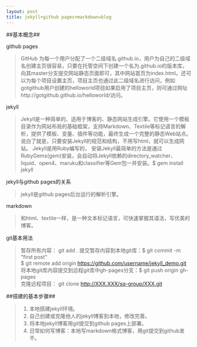 ```yaml
---
layout: post
title: jekyll+github pages+markdown=blog
---
```


##基本概念##       

github pages  
> GitHub 为每一个用户分配了一个二级域名<user-id>.github.io，用户为自己的二级域名创建主页很容易，只要在托管空间下创建一个名为<user-id>.github.io的版本库，向其master分支提交网站静态页面即可，其中网站首页为index.html。还可以为每个项目设置主页，项目主页也通过此二级域名进行访问，例如gotgithub用户创建的helloworld项目如果启用了项目主页，则可通过网址http://gotgithub.github.io/helloworld/访问。   

jekyll
> Jekyll是一种简单的、适用于博客的、静态网站生成引擎。它使用一个模板目录作为网站布局的基础框架，支持Markdown、Textile等标记语言的解析，提供了模板、变量、插件等功能，最终生成一个完整的静态Web站点。说白了就是，只要安装Jekyll的规范和结构，不用写html，就可以生成网站。
> Jekyll是用Ruby编写的，
> 安装Jekyll最简单的方法是通过RubyGems(gem)安装，会自动将Jekyll依赖的directory_watcher、liquid、open4、maruku和classifier等Gem包一并安装。$ gem install jekyll
	
jekyll与github pages的关系
> jekyll是github pages后台运行的解析引擎。

markdown
> 和html、textile一样，是一种文本标记语言，可快速掌握其语法，写优美的博客。 

git基本用法
>暂存所有内容： git add .
提交暂存内容到本地git库：$ git commit -m "first post"  
$ git remote add origin https://github.com/username/jekyll_demo.git     
将本地git库内容提交到远程git库中gh-pages分支：$ git push origin gh-pages       
克隆远程项目： git clone http://XXX.XXX/sq-group/XXX.git        
  
##搭建的基本步骤##
> 1. 本地搭建jekyll环境。      
> 2. 自己创建或克隆他人的jekyll博客到本地，修改完善。          
> 3. 将本地jekyll博客用git提交到github pages上部署。       
> 4. 日常如何写博客：本地写markdown格式博客，用git提交到github发不。

